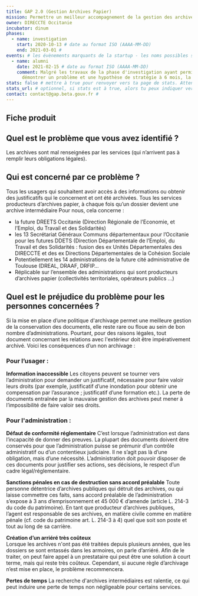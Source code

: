 ```yaml
---
title: GAP 2.0 (Gestion Archives Papier)
mission: Permettre un meilleur accompagnement de la gestion des archives papier 
owner: DIRECCTE Occitanie 
incubator: dinum 
phases: 
  - name: investigation
    start: 2020-10-13 # date au format ISO (AAAA-MM-DD)
    end: 2021-03-01 # 
events: # les évènements marquants de la startup - les noms possibles sont définies dans /content/_events/
  - name: alumni
    date: 2021-02-15 # date au format ISO (AAAA-MM-DD)
    comment: Malgré les travaux de la phase d'investigation ayant permis de
      démontrer un problème et une hypothèse de stratégie à 6 mois, la poursuite des travaux n'ont pu être financée et sponsorisée. 
stats: false # mettre à true pour renvoyer vers ta page de stats. Attention, elle doit se trouver sur [url du site]/stats !
stats_url: # optionnel, si stats est à true, alors tu peux indiquer vers quelle URL pointer vers tes stats.
contact: contact@gap.beta.gouv.fr # 
---
```


## Fiche produit

## Quel est le problème que vous avez identifié ?

Les archives sont mal renseignées par les services (qui n’arrivent pas à remplir leurs obligations légales).

## Qui est concerné par ce problème ?

Tous les usagers qui souhaitent avoir accès à des informations ou obtenir des justificatifs qui le concernent et ont été archivées. 
Tous les services producteurs d’archives papier, à chaque fois qu’un dossier devient une archive intermédiaire
Pour nous, cela concerne : 
- la future DREETS Occitanie (Direction Régionale de l’Economie, et l’Emploi, du Travail et des Solidarités)
- les 13 Secrétariat Généraux Communs départementaux pour l’Occitanie pour les futures DDETS (Direction Départementale de l’Emploi, du Travail et des Solidarités : fusion des ex Unités Départementales des DIRECCTE et des ex Directions Départementales de la Cohésion Sociale
- Potentiellement les 14 administrations de la future cité administrative de Toulouse (DREAL, DRAAF, DRFIP…
- Réplicable sur l’ensemble des administrations qui sont producteurs d’archives papier (collectivités territoriales, opérateurs publics …)

## Quel est le préjudice du problème pour les personnes concernées ?

Si la mise en place d’une politique d'archivage permet une meilleure gestion de la conservation des documents, elle reste rare ou floue au sein de bon nombre d’administrations. Pourtant, pour des raisons légales, tout document concernant les relations avec l'extérieur doit être impérativement archivé. Voici les conséquences d’un non archivage :

### Pour l’usager  : 

**Information inaccessible**
Les citoyens peuvent se tourner vers l’administration pour demander un justificatif, nécessaire pour faire valoir leurs droits (par exemple, justificatif d’une inondation pour obtenir une compensation par l’assurance ; justificatif d’une formation etc.). La perte de documents entraînée par la mauvaise gestion des archives peut mener à l’impossibilité de faire valoir ses droits. 

### Pour l'administration :

**Défaut de conformité réglementaire** 
C’est lorsque l’administration est dans l’incapacité de  donner des preuves.
La plupart des documents doivent être conservés pour que l’administration puisse se prémunir d’un contrôle administratif ou d’un contentieux judiciaire. Il ne s’agit pas là d’une obligation, mais d’une nécessité. L’administration doit pouvoir disposer de ces documents pour justifier ses actions, ses décisions, le respect d’un cadre légal/réglementaire. 

**Sanctions pénales en cas de destruction sans accord préalable**
Toute personne détentrice d’archives publiques qui détruit des archives, ou qui laisse commettre ces faits, sans accord préalable de l’administration s’expose à 3 ans d’emprisonnement et 45 000 € d’amende (article L. 214-3 du code du patrimoine). En tant que producteur d’archives publiques, l’agent est responsable de ses archives, en matière civile comme en matière pénale (cf. code du patrimoine art. L. 214-3 à 4) quel que soit son poste et tout au long de sa carrière.

**Création d’un arriéré très coûteux**  
Lorsque les archives n'ont pas été traitées depuis plusieurs années, que les dossiers se sont entassés dans les armoires, on parle d’arriéré. Afin de le traiter, on peut faire appel à un prestataire qui peut être une solution à court terme, mais qui reste très coûteux. Cependant, si aucune règle d’archivage n’est mise en place, le problème recommencera.

**Pertes de temps**
La recherche d'archives intermédiaires est ralentie, ce qui peut induire une perte de temps non négligeable pour certains services.
